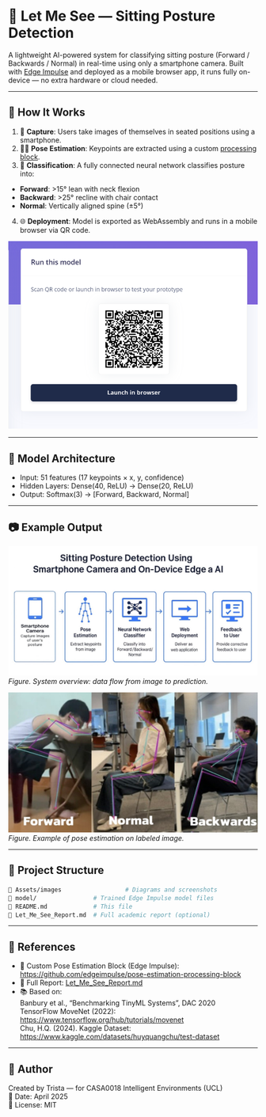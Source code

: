 # 📐 Let Me See — Sitting Posture Detection

A lightweight AI-powered system for classifying sitting posture (Forward / Backwards / Normal) in real-time using only a smartphone camera. Built with [Edge Impulse](https://www.edgeimpulse.com/) and deployed as a mobile browser app, it runs fully on-device — no extra hardware or cloud needed.

---

## 🚀 How It Works

1. 📸 **Capture**: Users take images of themselves in seated positions using a smartphone.
2. 🧍‍♂️ **Pose Estimation**: Keypoints are extracted using a custom [processing block](https://github.com/edgeimpulse/pose-estimation-processing-block).
3. 🧠 **Classification**: A fully connected neural network classifies posture into:
- **Forward**: >15° lean with neck flexion  
- **Backward**: >25° recline with chair contact  
- **Normal**: Vertically aligned spine (±5°)

4. 🌐 **Deployment**: Model is exported as WebAssembly and runs in a mobile browser via QR code.

![System Workflow](Assets/images/Figure7.png)


---

## 🧠 Model Architecture

- Input: 51 features (17 keypoints × x, y, confidence)
- Hidden Layers: Dense(40, ReLU) → Dense(20, ReLU)
- Output: Softmax(3) → [Forward, Backward, Normal]

---

## 📷 Example Output

![System Workflow](Assets/images/Figure2.jpg)
*Figure. System overview: data flow from image to prediction.*

![Pose Example](Assets/images/Figure3.jpg)
*Figure. Example of pose estimation on labeled image.*

---


## 📂 Project Structure

```bash
📁 Assets/images                  # Diagrams and screenshots
📁 model/                # Trained Edge Impulse model files
📄 README.md             # This file
📄 Let_Me_See_Report.md  # Full academic report (optional)
```
---

## 🔗 References

- 📌 Custom Pose Estimation Block (Edge Impulse):  
  https://github.com/edgeimpulse/pose-estimation-processing-block  
- 📄 Full Report: [Let_Me_See_Report.md](./Let_Me_See_Report.md)
- 📚 Based on:  
  Banbury et al., “Benchmarking TinyML Systems”, DAC 2020  
  TensorFlow MoveNet (2022): https://www.tensorflow.org/hub/tutorials/movenet  
  Chu, H.Q. (2024). Kaggle Dataset: https://www.kaggle.com/datasets/huyquangchu/test-dataset

---

## 👤 Author

Created by Trista — for CASA0018 Intelligent Environments (UCL)  
📅 Date: April 2025  
🔖 License: MIT

